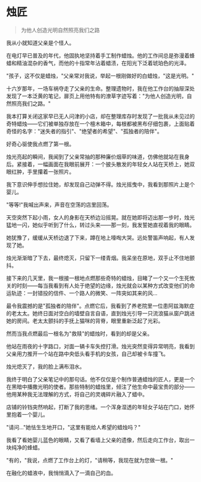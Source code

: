 # 烛匠

> 为他人创造光明自然照亮我们之路

我从小就知道父亲是个怪人。

在电灯早已普及的年代，他固执地坚持着手工制作蜡烛。他的工作间总是弥漫着蜂蜡和精油混杂的香气，而他的十指常年沾着蜡渍，在阳光下泛着琥珀色的光泽。

"孩子，这不仅是蜡烛，"父亲常对我说，举起一根刚做好的白蜡烛，"这是光明。"

十六岁那年，一场车祸夺走了父亲的生命。整理遗物时，我在他工作台的抽屉深处发现了一本泛黄的笔记，扉页上用他特有的潦草字迹写着："为他人创造光明，自然照亮我们之路。"

我本打算关闭这家早已无人问津的小店，却在整理库存时发现了一批我从未见过的奇特蜡烛——它们被单独存放在一个檀木箱中，每根都被黑布仔细包裹，上面贴着奇怪的名字："迷失者的指引"、"绝望者的希望"、"孤独者的陪伴"。

好奇心驱使我点燃了第一根。

烛光亮起的瞬间，我闻到了父亲常抽的那种廉价烟草的味道，仿佛他就站在我身后。紧接着，一幅画面在我眼前展开：一个披头散发的年轻女人站在天桥上，她双眼红肿，手里攥着一张照片。

我下意识伸手想拉住她，却发现自己动弹不得。烛光摇曳中，我看到那照片上是个婴儿。

"等等!"我喊出声来，声音在空荡的店里回荡。

天空突然下起小雨，女人的身影在天桥边沿摇晃。就在她即将迈出那一步时，烛光猛地一闪，她似乎听到了什么，转过头来——那一刻，我发誓她直视着我的眼睛。

她犹豫了，缓缓从天桥边退了下来，蹲在地上嚎啕大哭。远处警笛声响起，有人发现了她。

烛光渐渐暗了下去，最终熄灭，只留下一缕青烟。我呆坐在原地，双手止不住地颤抖。

接下来的几天里，我一根接一根地点燃那些奇特的蜡烛，目睹了一个又一个生死攸关的时刻——每当我看到有人处于绝望的边缘，烛光就会以某种方式改变他们的命运轨迹：一封错投的信件、一个路人的微笑、一阵突如其来的风...

最令我震撼的是"孤独者的陪伴"。点燃它后，我看到了养老院里一位患阿兹海默症的老太太。她终日面对空白的墙壁自言自语，直到烛光引导一只流浪猫从窗户跳进她的房间。老太太颤抖的手抚上猫咪的背脊，眼里重新泛起了光彩。

然而当我点燃最后一根名为"救赎"的蜡烛时，看到的却是父亲。

他站在雨夜的十字路口，对面一辆卡车失控打滑。烛光突然变得异常明亮，我看到父亲用力推开一个站在路中央低头看手机的女孩，自己却被卡车撞飞。

烛光熄灭了，我的脸上满布泪水。

我终于明白了父亲笔记中的那句话。他不仅仅是个制作普通蜡烛的匠人，更是一个在黑暗中播撒光明的使者。那些特制的蜡烛里，倾注了他生命中最宝贵的部分——他用某种我无法理解的方式，将自己的灵魂碎片融入了蜡中。

店铺的铃铛突然响起，打断了我的思绪。一个浑身湿透的年轻女子站在门口，她怀里抱着一个婴儿。

"请问..."她怯生生地开口，"这里有能给人希望的蜡烛吗？"

我看了看她婴儿蓝色的眼睛，又看了看墙上父亲的遗像，然后走向工作台，取出一块纯净的蜂蜡。

"有的，"我说，点燃了工作台上的灯，"请稍等，我现在就为您做一根。"

在融化的蜡液中，我悄悄滴入了一滴自己的血。